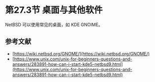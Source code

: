 # 第27.3节 桌面与其他软件

NetBSD 可以使用常见的桌面，如 KDE GNOIME。

## 参考文献

* [https://wiki.netbsd.org/GNOME/](https://wiki.netbsd.org/GNOME/)
* [https://www.unix.com/unix-for-beginners-questions-and-answers/283891-how-can-i-start-kde5-netbsd9.html](https://www.unix.com/unix-for-beginners-questions-and-answers/283891-how-can-i-start-kde5-netbsd9.html)

